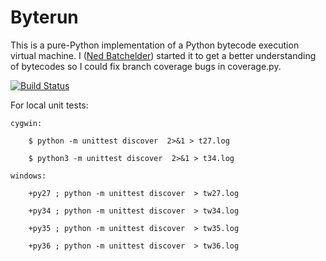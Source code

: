 Byterun
=======

This is a pure-Python implementation of a Python bytecode execution virtual
machine.  I ([Ned Batchelder](https://github.com/nedbat)) started it to get a better understanding of bytecodes so I could
fix branch coverage bugs in coverage.py.

[![Build Status](https://travis-ci.org/djhenderson/byterun.svg?branch=master)](https://travis-ci.org/djhenderson/byterun)

For local unit tests:

	cygwin:

		$ python -m unittest discover  2>&1 > t27.log

		$ python3 -m unittest discover  2>&1 > t34.log

	windows:

		+py27 ; python -m unittest discover  > tw27.log

		+py34 ; python -m unittest discover  > tw34.log

		+py35 ; python -m unittest discover  > tw35.log

		+py36 ; python -m unittest discover  > tw36.log
